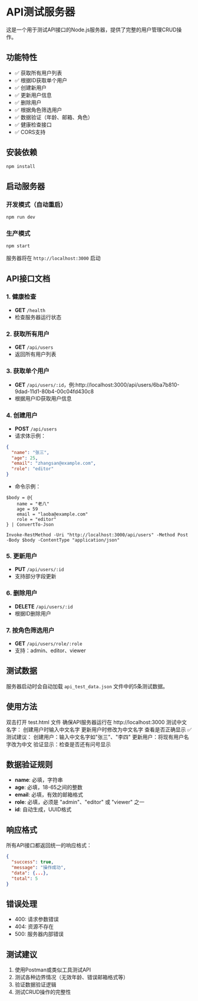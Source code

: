 # API测试服务器

这是一个用于测试API接口的Node.js服务器，提供了完整的用户管理CRUD操作。

## 功能特性

- ✅ 获取所有用户列表
- ✅ 根据ID获取单个用户
- ✅ 创建新用户
- ✅ 更新用户信息
- ✅ 删除用户
- ✅ 根据角色筛选用户
- ✅ 数据验证（年龄、邮箱、角色）
- ✅ 健康检查接口
- ✅ CORS支持

## 安装依赖

```bash
npm install
```

## 启动服务器

### 开发模式（自动重启）
```bash
npm run dev
```

### 生产模式
```bash
npm start
```

服务器将在 `http://localhost:3000` 启动

## API接口文档

### 1. 健康检查
- **GET** `/health`
- 检查服务器运行状态

### 2. 获取所有用户
- **GET** `/api/users`
- 返回所有用户列表

### 3. 获取单个用户
- **GET** `/api/users/:id`，例:http://localhost:3000/api/users/6ba7b810-9dad-11d1-80b4-00c04fd430c8
- 根据用户ID获取用户信息

### 4. 创建用户
- **POST** `/api/users`
- 请求体示例：
```json
{
  "name": "张三",
  "age": 25,
  "email": "zhangsan@example.com",
  "role": "editor"
}
```
- 命令示例：
```
$body = @{
    name = "老八"
    age = 59
    email = "laoba@example.com"
    role = "editor"
} | ConvertTo-Json

Invoke-RestMethod -Uri "http://localhost:3000/api/users" -Method Post -Body $body -ContentType "application/json"
```

### 5. 更新用户
- **PUT** `/api/users/:id`
- 支持部分字段更新

### 6. 删除用户
- **DELETE** `/api/users/:id`
- 根据ID删除用户

### 7. 按角色筛选用户
- **GET** `/api/users/role/:role`
- 支持：admin、editor、viewer

## 测试数据

服务器启动时会自动加载 `api_test_data.json` 文件中的5条测试数据。

## 使用方法

双击打开 test.html 文件
确保API服务器运行在 http://localhost:3000
测试中文名字：
创建用户时输入中文名字
更新用户时修改为中文名字
查看是否正确显示
✅ 测试建议：
创建用户：输入中文名字如"张三"、"李四"
更新用户：将现有用户名字改为中文
验证显示：检查是否还有问号显示

## 数据验证规则

- **name**: 必填，字符串
- **age**: 必填，18-65之间的整数
- **email**: 必填，有效的邮箱格式
- **role**: 必填，必须是 "admin"、"editor" 或 "viewer" 之一
- **id**: 自动生成，UUID格式

## 响应格式

所有API接口都返回统一的响应格式：

```json
{
  "success": true,
  "message": "操作成功",
  "data": {...},
  "total": 5
}
```

## 错误处理

- 400: 请求参数错误
- 404: 资源不存在
- 500: 服务器内部错误

## 测试建议

1. 使用Postman或类似工具测试API
2. 测试各种边界情况（无效年龄、错误邮箱格式等）
3. 验证数据验证逻辑
4. 测试CRUD操作的完整性
